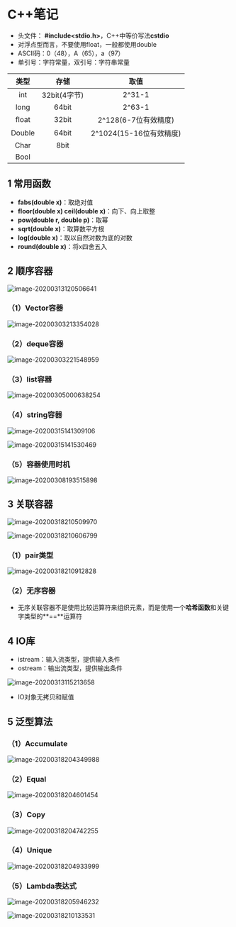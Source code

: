 # C++笔记

* 头文件： **#include<stdio.h>**，C++中等价写法**cstdio**
* 对浮点型而言，不要使用float，一般都使用double
* ASCII码：0（48），A（65），a（97）
* 单引号：字符常量，双引号：字符串常量

|  类型  |     存储     |          取值           |
| :----: | :----------: | :---------------------: |
|  int   | 32bit(4字节) |         2^31-1          |
|  long  |    64bit     |         2^63-1          |
| float  |    32bit     |  2^128(6-7位有效精度)   |
| Double |    64bit     | 2^1024(15-16位有效精度) |
|  Char  |     8bit     |                         |
|  Bool  |              |                         |

## 1 常用函数

* **fabs(double x)**：取绝对值
* **floor(double x)  ceil(double x)**：向下、向上取整
* **pow(double r, double p)**：取幂
* **sqrt(double x)**：取算数平方根
* **log(double x)**：取以自然对数为底的对数
* **round(double x)**：将x四舍五入



## 2 顺序容器

![image-20200313120506641](../images/image-20200313120506641.png)

### （1）Vector容器

![image-20200303213354028](../images/image-20200303213354028.png)

### （2）deque容器

![image-20200303221548959](../images/image-20200303221548959.png)

### （3）list容器

![image-20200305000638254](../images/image-20200305000638254.png)

### （4）string容器

![image-20200315141309106](../images/image-20200315141309106.png)

![image-20200315141530469](../images/image-20200315141530469.png)

### （5）容器使用时机

![image-20200308193515898](../images/image-20200308193515898.png)



## 3 关联容器

![image-20200318210509970](../images/image-20200318210509970.png)

![image-20200318210606799](../images/image-20200318210606799.png)

### （1）pair类型

![image-20200318210912828](../images/image-20200318210912828.png)



### （2）无序容器

* 无序关联容器不是使用比较运算符来组织元素，而是使用一个**哈希函数**和关键字类型的**==**运算符

## 4 IO库

* istream：输入流类型，提供输入条件
* ostream：输出流类型，提供输出条件

![image-20200313115213658](../images/image-20200313115213658.png)

* IO对象无拷贝和赋值



## 5 泛型算法

### （1）Accumulate

![image-20200318204349988](../images/image-20200318204349988.png)

### （2）Equal

![image-20200318204601454](../images/image-20200318204601454.png)

### （3）Copy

![image-20200318204742255](../images/image-20200318204742255.png)

### （4）Unique

![image-20200318204933999](../images/image-20200318204933999.png)

### （5）Lambda表达式

![image-20200318205946232](../images/image-20200318205946232.png)

![image-20200318210133531](../images/image-20200318210133531.png)


